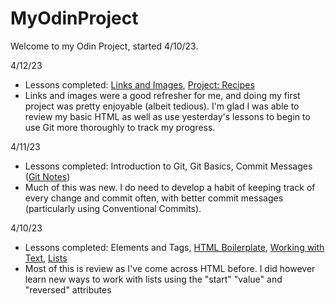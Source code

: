 # MyOdinProject 
Welcome to my Odin Project, started 4/10/23.

4/12/23
- Lessons completed: [Links and Images](foundations/html-foundations/links-and-images.html), [Project: Recipes](foundations/recipes-project/index.html)
- Links and images were a good refresher for me, and doing my first project was pretty enjoyable (albeit tedious). I'm glad I was able to review my basic HTML as well as use yesterday's lessons to begin to use Git more thoroughly to track my progress.

4/11/23
- Lessons completed: Introduction to Git, Git Basics, Commit Messages ([Git Notes](/foundations/git-cheatsheet.txt))
- Much of this was new. I do need to develop a habit of keeping track of every change and commit often, with better commit messages (particularly using Conventional Commits).

4/10/23
- Lessons completed: Elements and Tags, [HTML Boilerplate](foundations/html-foundations/boilerplate.html), [Working with Text](foundations/html-foundations/working-with-text.html), [Lists](foundations/html-foundations/lists.html)
- Most of this is review as I've come across HTML before. I did however learn new ways to work with lists using the "start" "value" and "reversed" attributes
